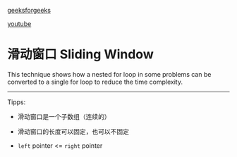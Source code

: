 [geeksforgeeks](https://www.geeksforgeeks.org/window-sliding-technique/)

[youtube](https://www.youtube.com/watch?v=eS6PZLjoaq8&t=548s)
# 滑动窗口 Sliding Window

This technique shows how a nested for loop in some problems can be converted to a single for loop to reduce the time complexity.

------

Tipps:

- 滑动窗口是一个子数组（连续的）

- 滑动窗口的长度可以固定，也可以不固定
- `left` pointer <= `right` pointer
